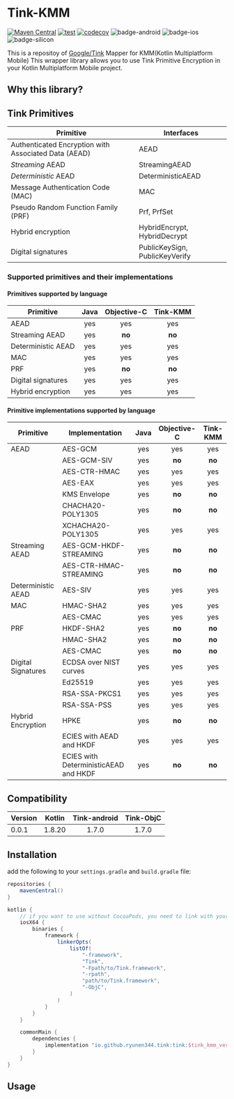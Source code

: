 # Tink-KMM

[![Maven Central](https://maven-badges.herokuapp.com/maven-central/io.github.ryunen344.tink/tink-common/badge.svg?style=plastic)](https://maven-badges.herokuapp.com/maven-central/io.github.ryunen344/tink-common)
[![test](https://github.com/RyuNen344/tink-kmm/actions/workflows/test.yml/badge.svg?branch=main)](https://github.com/RyuNen344/tink-kmm/actions/workflows/test.yml)
[![codecov](https://codecov.io/gh/RyuNen344/tink-kmm/branch/main/graph/badge.svg?token=21Z06YR92T)](https://codecov.io/gh/RyuNen344/tink-kmm)
![badge-android](http://img.shields.io/badge/-android-6EDB8D.svg?style=flat)
![badge-ios](http://img.shields.io/badge/-ios-CDCDCD.svg?style=flat)
![badge-silicon](http://img.shields.io/badge/support-[AppleSilicon]-43BBFF.svg?style=flat)

This is a repositoy of [Google/Tink](https://github.com/google/tink) Mapper for KMM(Kotlin Multiplatform Mobile)
This wrapper library allows you to use Tink Primitive Encryption in your Kotlin Multiplatform Mobile project.

## Why this library?

## Tink Primitives

| **Primitive**                                        | **Interfaces**                 |
| ---------------------------------------------------- | ------------------------------ |
| Authenticated Encryption with Associated Data (AEAD) | AEAD                           |
| _Streaming_ AEAD                                     | StreamingAEAD                  |
| _Deterministic_ AEAD                                 | DeterministicAEAD              |
| Message Authentication Code (MAC)                    | MAC                            |
| Pseudo Random Function Family (PRF)                  | Prf, PrfSet                    |
| Hybrid encryption                                    | HybridEncrypt, HybridDecrypt   |
| Digital signatures                                   | PublicKeySign, PublicKeyVerify |

### Supported primitives and their implementations

#### Primitives supported by language

| **Primitive**      | **Java** | **Objective-C** | **Tink-KMM** |
| ------------------ | :------: | :-------------: | :----------: |
| AEAD               |   yes    |       yes       |     yes      |
| Streaming AEAD     |   yes    |     **no**      |    **no**    |
| Deterministic AEAD |   yes    |       yes       |     yes      |
| MAC                |   yes    |       yes       |     yes      |
| PRF                |   yes    |     **no**      |    **no**    |
| Digital signatures |   yes    |       yes       |     yes      |
| Hybrid encryption  |   yes    |       yes       |     yes      |

#### Primitive implementations supported by language

| **Primitive**      | **Implementation**                    | **Java** | **Objective-C** | **Tink-KMM** |
| ------------------ | ------------------------------------- | :------: | :-------------: | :----------: |
| AEAD               | AES-GCM                               |   yes    |       yes       |     yes      |
|                    | AES-GCM-SIV                           |   yes    |     **no**      |    **no**    |
|                    | AES-CTR-HMAC                          |   yes    |       yes       |     yes      |
|                    | AES-EAX                               |   yes    |       yes       |     yes      |
|                    | KMS Envelope                          |   yes    |     **no**      |    **no**    |
|                    | CHACHA20-POLY1305                     |   yes    |     **no**      |    **no**    |
|                    | XCHACHA20-POLY1305                    |   yes    |       yes       |     yes      |
| Streaming AEAD     | AES-GCM-HKDF-STREAMING                |   yes    |     **no**      |    **no**    |
|                    | AES-CTR-HMAC-STREAMING                |   yes    |     **no**      |    **no**    |
| Deterministic AEAD | AES-SIV                               |   yes    |       yes       |     yes      |
| MAC                | HMAC-SHA2                             |   yes    |       yes       |     yes      |
|                    | AES-CMAC                              |   yes    |       yes       |     yes      |
| PRF                | HKDF-SHA2                             |   yes    |     **no**      |    **no**    |
|                    | HMAC-SHA2                             |   yes    |     **no**      |    **no**    |
|                    | AES-CMAC                              |   yes    |     **no**      |    **no**    |
| Digital Signatures | ECDSA over NIST curves                |   yes    |       yes       |     yes      |
|                    | Ed25519                               |   yes    |       yes       |     yes      |
|                    | RSA-SSA-PKCS1                         |   yes    |       yes       |     yes      |
|                    | RSA-SSA-PSS                           |   yes    |       yes       |     yes      |
| Hybrid Encryption  | HPKE                                  |   yes    |     **no**      |    **no**    |
|                    | ECIES with AEAD and HKDF              |   yes    |       yes       |     yes      |
|                    | ECIES with DeterministicAEAD and HKDF |   yes    |     **no**      |    **no**    |

## Compatibility

| **Version** | **Kotlin** | **Tink-android** | **Tink-ObjC** |
| ----------- | :--------: | :--------------: | :-----------: |
| 0.0.1       |   1.8.20   |      1.7.0       |     1.7.0     |

## Installation

add the following to your `settings.gradle` and `build.gradle` file:

```kotlin:settings.gradle
repositories {
    mavenCentral()
}
```

```kotlin:build.gradle
kotlin {
    // if you want to use without CocoaPods, you need to link with your Tink.framework like below.
    iosX64 {
        binaries {
            framework {
                linkerOpts(
                    listOf(
                        "-framework",
                        "Tink",
                        "-Fpath/to/Tink.framework",
                        "-rpath",
                        "path/to/Tink.framework",
                        "-ObjC",
                    )
                )
            }
        }
    }

    commonMain {
        dependencies {
            implementation "io.github.ryunen344.tink:tink:$tink_kmm_version"
        }
    }
}
```

## Usage
